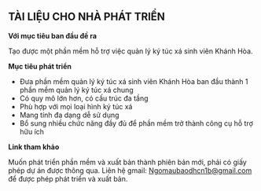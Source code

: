 ﻿## TÀI LIỆU CHO NHÀ PHÁT TRIỂN

**Với mục tiêu ban đầu đề ra**
 
Tạo được một phần mềm hỗ trợ việc quản lý ký túc xá
sinh viên Khánh Hòa.

**Mục tiêu phát triển**

<ul>
<li> Đưa phần mềm quản lý ký túc xá sinh viên Khánh Hòa ban đầu thành 1 phần mềm quản lý
ký túc xá chung</li>
<li>Có quy mô lớn hơn, có cấu trúc đa tầng</li>
<li>Phù hợp với mọi loại hình ký túc xá </li>
<li>Mang tính đa dạng dễ sử dụng</li>
<li>Bổ sung nhiều chức năng đầy đủ để phần mềm trở thành công cụ hỗ trợ hữu ích</li>
</ul>

**Link tham khảo**

Muốn phát triển phần mềm và xuất bản thành phiên bản mới, phải có giấy phép dự án
được thông qua. Liên hệ gmail: Ngomaubaodhcn1b@gmail.com để được phép phát triển và
xuất bản.

